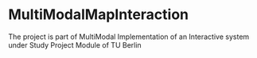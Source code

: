 # MultiModalMapInteraction
The project is part of MultiModal Implementation of an Interactive system under Study Project Module of TU Berlin
